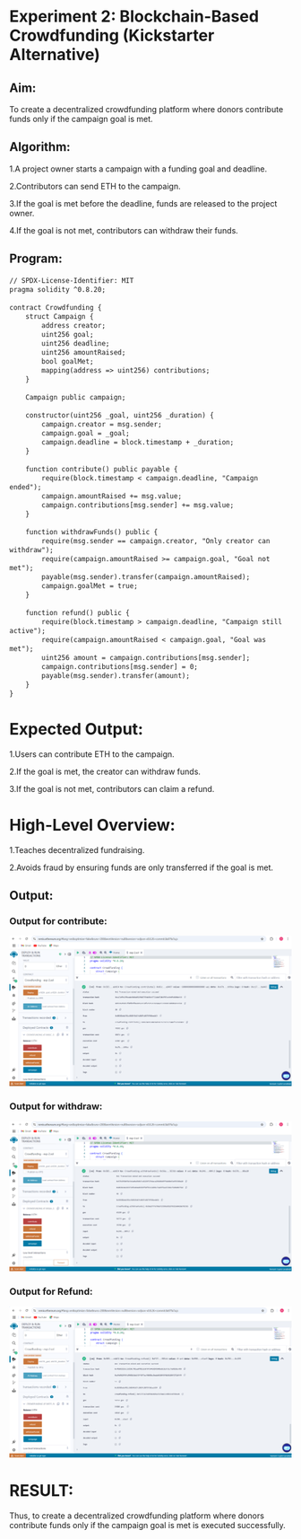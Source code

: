 # Experiment 2: Blockchain-Based Crowdfunding (Kickstarter Alternative)
## Aim:
To create a decentralized crowdfunding platform where donors contribute funds only if the campaign goal is met.

## Algorithm:
1.A project owner starts a campaign with a funding goal and deadline.

2.Contributors can send ETH to the campaign.

3.If the goal is met before the deadline, funds are released to the project owner.

4.If the goal is not met, contributors can withdraw their funds.

## Program:
```
// SPDX-License-Identifier: MIT
pragma solidity ^0.8.20;

contract Crowdfunding {
    struct Campaign {
        address creator;
        uint256 goal;
        uint256 deadline;
        uint256 amountRaised;
        bool goalMet;
        mapping(address => uint256) contributions;
    }

    Campaign public campaign;

    constructor(uint256 _goal, uint256 _duration) {
        campaign.creator = msg.sender;
        campaign.goal = _goal;
        campaign.deadline = block.timestamp + _duration;
    }

    function contribute() public payable {
        require(block.timestamp < campaign.deadline, "Campaign ended");
        campaign.amountRaised += msg.value;
        campaign.contributions[msg.sender] += msg.value;
    }

    function withdrawFunds() public {
        require(msg.sender == campaign.creator, "Only creator can withdraw");
        require(campaign.amountRaised >= campaign.goal, "Goal not met");
        payable(msg.sender).transfer(campaign.amountRaised);
        campaign.goalMet = true;
    }

    function refund() public {
        require(block.timestamp > campaign.deadline, "Campaign still active");
        require(campaign.amountRaised < campaign.goal, "Goal was met");
        uint256 amount = campaign.contributions[msg.sender];
        campaign.contributions[msg.sender] = 0;
        payable(msg.sender).transfer(amount);
    }
}
```
# Expected Output:
1.Users can contribute ETH to the campaign.

2.If the goal is met, the creator can withdraw funds.

3.If the goal is not met, contributors can claim a refund.


# High-Level Overview:
1.Teaches decentralized fundraising.

2.Avoids fraud by ensuring funds are only transferred if the goal is met.

## Output:
### Output for contribute:
![alt text](<Screenshot 2025-04-20 185501.png>)
### Output for withdraw:
![alt text](<Screenshot 2025-04-20 185352.png>)
### Output for Refund:
![alt text](<Screenshot 2025-04-20 185623.png>)
# RESULT: 
Thus, to create a decentralized crowdfunding platform where donors contribute funds only if the campaign goal is met is executed successfully.